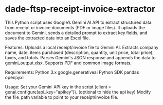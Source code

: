 # dade-ftsp-receipt-invoice-extractor

This Python script uses Google’s Gemini AI API to extract structured data from receipt or invoice documents (PDF or image files). It uploads the document to Gemini, sends a detailed prompt to extract key fields, and saves the extracted data into an Excel file.

Features:
Uploads a local receipt/invoice file to Gemini AI.
Extracts company name, date, items purchased (description, quantity, unit price, total price), taxes, and totals.
Parses Gemini's JSON response and appends the data to gemini_output.xlsx.
Supports PDF and common image formats.

Requirements:
Python 3.x
google.generativeai Python SDK
pandas
openpyxl

Usage:
Set your Gemini API key in the script (client = genai.configure(api_key="apikey")). (optional to hide the api key)
Modify the file_path variable to point to your receipt/invoice file.
